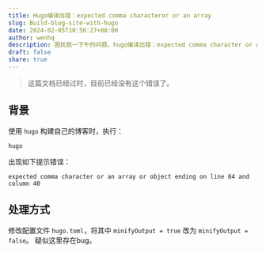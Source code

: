 ```yaml
---
title: Hugo编译出错：expected comma characteror or an array
slug: Build-blog-site-with-hugo
date: 2024-02-05T10:50:27+08:00
author: wenhq
description: 困扰我一下午的问题，hugo编译出错：expected comma character or an array or object ending on line
draft: false
share: true
---
```

> 这篇文档已经过时，目前已经没有这个错误了。

## 背景

使用 `hugo` 构建自己的博客时，执行：

```shell
hugo
```

出现如下提示错误：

```shell
expected comma character or an array or object ending on line 84 and column 40
```

## 处理方式

修改配置文件 `hugo.toml`，将其中 `minifyOutput = true` 改为 `minifyOutput = false`。 疑似这里存在bug。
